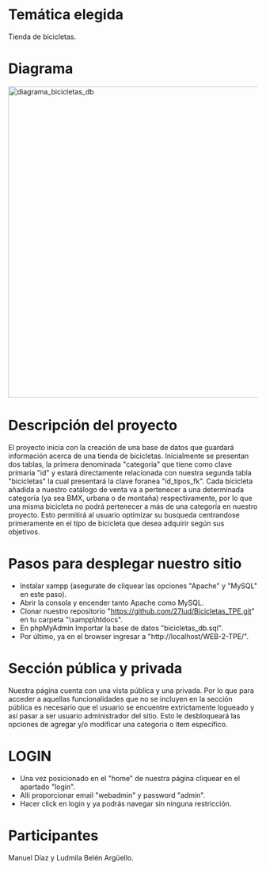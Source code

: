 # Temática elegida 
Tienda de bicicletas.
# Diagrama
<img width="627" alt="diagrama_bicicletas_db" src="https://github.com/user-attachments/assets/b3a36bb7-e3d1-43e9-996d-7e7ab23bef83">

# Descripción del proyecto
El proyecto inicia con la creación de una base de datos que guardará información acerca de una tienda de bicicletas. Inicialmente se presentan dos tablas, la primera denominada "categoria" que tiene como clave primaria "id" y estará directamente relacionada con nuestra segunda tabla "bicicletas" la cual presentará la clave foranea "id_tipos_fk". 
Cada bicicleta añadida a nuestro catálogo de venta va a pertenecer a una determinada categoría (ya sea BMX, urbana o de montaña) respectivamente, por lo que una misma bicicleta no podrá pertenecer a más de una categoría en nuestro proyecto. Esto permitirá al usuario optimizar su busqueda centrandose primeramente en el tipo de bicicleta que desea adquirir según sus objetivos.
# Pasos para desplegar nuestro sitio
- Instalar xampp (asegurate de cliquear las opciones "Apache" y "MySQL" en este paso).
- Abrir la consola y encender tanto Apache como MySQL.
- Clonar nuestro repositorio "https://github.com/27lud/Bicicletas_TPE.git" en tu carpeta "\xampp\htdocs".
- En phpMyAdmin Importar la base de datos "bicicletas_db.sql". 
- Por último, ya en el browser ingresar a "http://localhost/WEB-2-TPE/".
# Sección pública y privada
Nuestra página cuenta con una vista pública y una privada. 
Por lo que para acceder a aquellas funcionalidades que no se incluyen en la sección pública es necesario que el usuario se encuentre extrictamente logueado y así pasar a ser usuario administrador del sitio. Esto le desbloqueará las opciones de agregar y/o modificar una categoria o item específico. 
# LOGIN
- Una vez posicionado en el "home" de nuestra página cliquear en el apartado "login".
- Alli proporcionar email "webadmin" y password "admin".
- Hacer click en login y ya podrás navegar sin ninguna restricción.
# Participantes
Manuel Díaz y Ludmila Belén Argüello.
